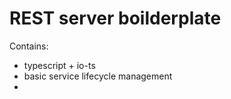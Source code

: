 # REST server boilderplate

Contains:
 * typescript + io-ts
 * basic service lifecycle management
 * 

